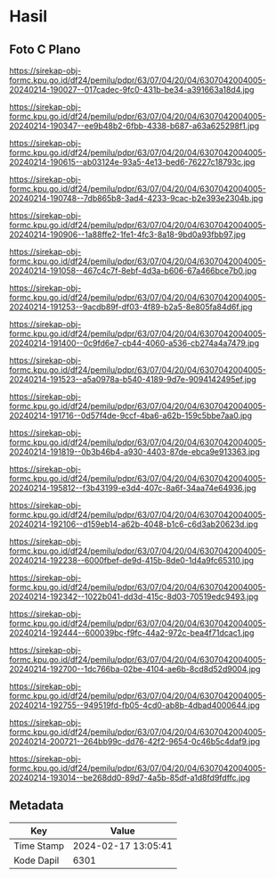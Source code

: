 # Hasil

## Foto C Plano

https://sirekap-obj-formc.kpu.go.id/df24/pemilu/pdpr/63/07/04/20/04/6307042004005-20240214-190027--017cadec-9fc0-431b-be34-a391663a18d4.jpg

https://sirekap-obj-formc.kpu.go.id/df24/pemilu/pdpr/63/07/04/20/04/6307042004005-20240214-190347--ee9b48b2-6fbb-4338-b687-a63a625298f1.jpg

https://sirekap-obj-formc.kpu.go.id/df24/pemilu/pdpr/63/07/04/20/04/6307042004005-20240214-190615--ab03124e-93a5-4e13-bed6-76227c18793c.jpg

https://sirekap-obj-formc.kpu.go.id/df24/pemilu/pdpr/63/07/04/20/04/6307042004005-20240214-190748--7db865b8-3ad4-4233-9cac-b2e393e2304b.jpg

https://sirekap-obj-formc.kpu.go.id/df24/pemilu/pdpr/63/07/04/20/04/6307042004005-20240214-190906--1a88ffe2-1fe1-4fc3-8a18-9bd0a93fbb97.jpg

https://sirekap-obj-formc.kpu.go.id/df24/pemilu/pdpr/63/07/04/20/04/6307042004005-20240214-191058--467c4c7f-8ebf-4d3a-b606-67a466bce7b0.jpg

https://sirekap-obj-formc.kpu.go.id/df24/pemilu/pdpr/63/07/04/20/04/6307042004005-20240214-191253--9acdb89f-df03-4f89-b2a5-8e805fa84d6f.jpg

https://sirekap-obj-formc.kpu.go.id/df24/pemilu/pdpr/63/07/04/20/04/6307042004005-20240214-191400--0c9fd6e7-cb44-4060-a536-cb274a4a7479.jpg

https://sirekap-obj-formc.kpu.go.id/df24/pemilu/pdpr/63/07/04/20/04/6307042004005-20240214-191523--a5a0978a-b540-4189-9d7e-9094142495ef.jpg

https://sirekap-obj-formc.kpu.go.id/df24/pemilu/pdpr/63/07/04/20/04/6307042004005-20240214-191716--0d57f4de-9ccf-4ba6-a62b-159c5bbe7aa0.jpg

https://sirekap-obj-formc.kpu.go.id/df24/pemilu/pdpr/63/07/04/20/04/6307042004005-20240214-191819--0b3b46b4-a930-4403-87de-ebca9e913363.jpg

https://sirekap-obj-formc.kpu.go.id/df24/pemilu/pdpr/63/07/04/20/04/6307042004005-20240214-195812--f3b43199-e3d4-407c-8a6f-34aa74e64936.jpg

https://sirekap-obj-formc.kpu.go.id/df24/pemilu/pdpr/63/07/04/20/04/6307042004005-20240214-192106--d159eb14-a62b-4048-b1c6-c6d3ab20623d.jpg

https://sirekap-obj-formc.kpu.go.id/df24/pemilu/pdpr/63/07/04/20/04/6307042004005-20240214-192238--6000fbef-de9d-415b-8de0-1d4a9fc65310.jpg

https://sirekap-obj-formc.kpu.go.id/df24/pemilu/pdpr/63/07/04/20/04/6307042004005-20240214-192342--1022b041-dd3d-415c-8d03-70519edc9493.jpg

https://sirekap-obj-formc.kpu.go.id/df24/pemilu/pdpr/63/07/04/20/04/6307042004005-20240214-192444--600039bc-f9fc-44a2-972c-bea4f71dcac1.jpg

https://sirekap-obj-formc.kpu.go.id/df24/pemilu/pdpr/63/07/04/20/04/6307042004005-20240214-192700--1dc766ba-02be-4104-ae6b-8cd8d52d9004.jpg

https://sirekap-obj-formc.kpu.go.id/df24/pemilu/pdpr/63/07/04/20/04/6307042004005-20240214-192755--949519fd-fb05-4cd0-ab8b-4dbad4000644.jpg

https://sirekap-obj-formc.kpu.go.id/df24/pemilu/pdpr/63/07/04/20/04/6307042004005-20240214-200721--264bb99c-dd76-42f2-9654-0c46b5c4daf9.jpg

https://sirekap-obj-formc.kpu.go.id/df24/pemilu/pdpr/63/07/04/20/04/6307042004005-20240214-193014--be268dd0-89d7-4a5b-85df-a1d8fd9fdffc.jpg


## Metadata

| Key        | Value               |
| ---------- | ------------------- |
| Time Stamp | 2024-02-17 13:05:41 |
| Kode Dapil | 6301                |




